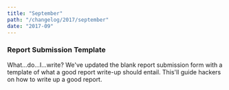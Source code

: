 ```yaml
---
title: "September"
path: "/changelog/2017/september"
date: "2017-09"
---
```


### Report Submission Template
What...do...I...write? We've updated the blank report submission form with a template of what a good report write-up should entail. This'll guide hackers on how to write up a good report. 
